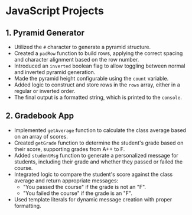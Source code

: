 # JavaScript Projects

## 1. Pyramid Generator

- Utilized the `#` character to generate a pyramid structure.
- Created a `padRow` function to build rows, applying the correct spacing and character alignment based on the row number.
- Introduced an `inverted` boolean flag to allow toggling between normal and inverted pyramid generation.
- Made the pyramid height configurable using the `count` variable.
- Added logic to construct and store rows in the `rows` array, either in a regular or inverted order.
- The final output is a formatted string, which is printed to the `console`.

## 2. Gradebook App

- Implemented `getAverage` function to calculate the class average based on an array of scores.
- Created `getGrade` function to determine the student's grade based on their score, supporting grades from A++ to F.
- Added `studentMsg` function to generate a personalized message for students, including their grade and whether they passed or failed the course.
- Integrated logic to compare the student's score against the class average and return appropriate messages:
  - "You passed the course" if the grade is not an "F".
  - "You failed the course" if the grade is an "F".
- Used template literals for dynamic message creation with proper formatting.
